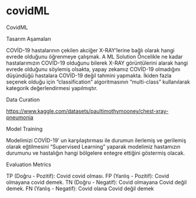 # covidML
CovidML

Tasarım Aşamaları

COVİD-19 hastalarının çekilen akciğer X-RAY’lerine bağlı olarak hangi evrede olduğunu öğrenmeye çalışmak.
A ML Solution
Öncelikle ne kadar hastalarımızın COVİD-19 olduğunu bilerek X-RAY görüntülerini alarak hangi evrede olduğunu söylemiş olsakta, 
yapay zekamız COVİD-19 olmadığını düşündüğü hastalara COVİD-19 değil tahmini yapmakta. 
İkiden fazla seçenek olduğu için “classification” algoritmasının “multi-class” kullanılarak kategorik değerlendirmesi yapılmıştır.


Data Curation 

https://www.kaggle.com/datasets/paultimothymooney/chest-xray-pneumonia


Model Training

Modelimizi COVİD-19’ un karşılaştırması ile durumun ilerlemiş ve gerilemiş olarak 
eğtilmesini “Supervised Learning” yaparak modelimiz hastamızın durumunu ve hastalığın hangi bölgelere entegre ettiğini göstermiş olacak.

Evaluation Metrics

TP (Doğru - Pozitif): Covid covid olması.
FP (Yanlış - Pozitif): Covid olmayana covid demek.
TN (Doğru - Negatif): Covid olmayana Covid değil demek. 
FN (Yanlış - Negatif): Covid olana Covid değil demek
